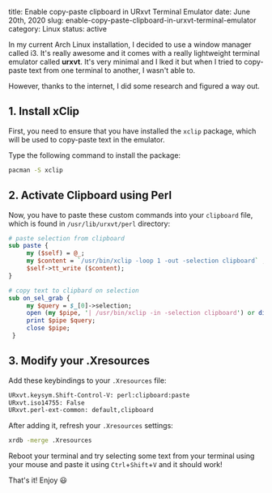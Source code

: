 title: Enable copy-paste clipboard in URxvt Terminal Emulator
date: June 20th, 2020
slug: enable-copy-paste-clipboard-in-urxvt-terminal-emulator
category: Linux
status: active

In my current Arch Linux installation, I decided to use a window manager called i3. It's really awesome and it comes with a really lightweight terminal emulator called **urxvt**. It's very minimal and I lked it but when I tried to copy-paste text from one terminal to another, I wasn't able to.

However, thanks to the internet, I did some research and figured a way out.

## 1. Install xClip
First, you need to ensure that you have installed the `xclip` package, which will be used to copy-paste text in the emulator.

Type the following command to install the package:
```bash
pacman -S xclip
```

## 2. Activate Clipboard using Perl
Now, you have to paste these custom commands into your `clipboard` file, which is found in `/usr/lib/urxvt/perl` directory:
```perl
# paste selection from clipboard
sub paste {
     my ($self) = @_;
     my $content = `/usr/bin/xclip -loop 1 -out -selection clipboard` ;
     $self->tt_write ($content);
}

# copy text to clipbard on selection
sub on_sel_grab {
     my $query = $_[0]->selection;
     open (my $pipe, '| /usr/bin/xclip -in -selection clipboard') or die;
     print $pipe $query;
     close $pipe;
 }
```

## 3. Modify your .Xresources
Add these keybindings to your `.Xresources` file:
```bash
URxvt.keysym.Shift-Control-V: perl:clipboard:paste
URxvt.iso14755: False
URxvt.perl-ext-common: default,clipboard
```

After adding it, refresh your `.Xresources` settings:
```bash
xrdb -merge .Xresources
```

Reboot your terminal and try selecting some text from your terminal using your mouse and paste it using `Ctrl`+`Shift`+`V` and it should work! 

That's it! Enjoy &#x1F603;
